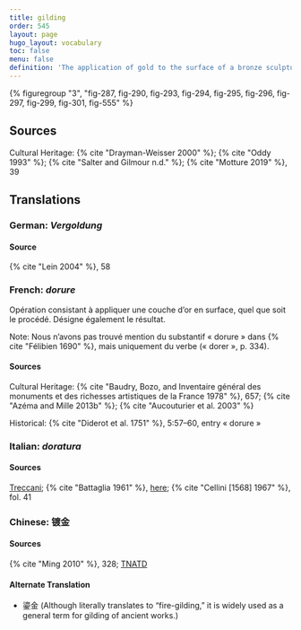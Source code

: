 ```yaml
---
title: gilding
order: 545
layout: page
hugo_layout: vocabulary
toc: false
menu: false
definition: 'The application of gold to the surface of a bronze sculpture. This can be achieved by a variety of methods. Traditionally gilding was mainly undertaken using leaf gilding or mercury gilding. Starting in the nineteenth century, electrochemical plating or deposition began to be used, as well as gold powder paint or wax. See [I.7](#I.7).'
---
```


{% figuregroup "3", "fig-287, fig-290, fig-293, fig-294, fig-295, fig-296, fig-297, fig-299, fig-301, fig-555" %}

## Sources

Cultural Heritage: {% cite "Drayman-Weisser 2000" %}; {% cite "Oddy 1993" %}; {% cite "Salter and Gilmour n.d." %}; {% cite "Motture 2019" %}, 39

## Translations

<div class="accordion">

### **German**: *Vergoldung*

#### Source

{% cite "Lein 2004" %}, 58

### **French**: *dorure*

Opération consistant à appliquer une couche d’or en surface, quel que soit le procédé. Désigne également le résultat.

<div class="backmatter">
Note: Nous n’avons pas trouvé mention du substantif « dorure » dans {% cite "Félibien 1690" %}, mais uniquement du verbe (« dorer », p. 334).
</div>

#### Sources

Cultural Heritage: {% cite "Baudry, Bozo, and Inventaire général des monuments et des richesses artistiques de la France 1978" %}, 657; {% cite "Azéma and Mille 2013b" %}; {% cite "Aucouturier et al. 2003" %}

Historical: {% cite "Diderot et al. 1751" %}, 5:57–60, entry « dorure »

### **Italian**: *doratura*

#### Sources

[Treccani](http://www.treccani.it/vocabolario/doratura/); {% cite "Battaglia 1961" %}, [here](http://www.gdli.it/pdf_viewer/Scripts/pdf.js/web/viewer.asp?file=/PDF/GDLI04/GDLI_04_ocr_970.pdf&parola=doratura); {% cite "Cellini [1568] 1967" %}, fol. 41

### **Chinese**: 镀金

#### Sources

{% cite "Ming 2010" %}, 328; [TNATD](https://terms.naer.edu.tw/detail/633619/?index=1)

#### Alternate Translation

- 鎏金 (Although literally translates to “fire-gilding,” it is widely used as a general term for gilding of ancient works.)

</div>
